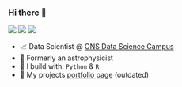 ### Hi there 👋

[<img src="https://img.shields.io/badge/linkedin-%230077B5.svg?&style=for-the-badge&logo=linkedin&logoColor=white" />](https://www.linkedin.com/in/timothy-s-green/) 
[<img src="https://img.shields.io/badge/github-%2312100E.svg?&style=for-the-badge&logo=github&logoColor=white" />](https://github.com/TSGreen) 
[<img src ="https://img.shields.io/badge/Personal-Webpage-red.svg?&style=for-the-badge&logo=&logoColor=white%22">](https://tsgreen.github.io/) 
- :chart_with_upwards_trend: Data Scientist @ [ONS Data Science Campus](https://datasciencecampus.ons.gov.uk/) 
- 🌌 Formerly an astrophysicist 
- 🧰 I build with: `Python` & `R`
- 💼 My projects [portfolio page](https://tsgreen.github.io/) (outdated)

<!--
**TSGreen/TSGreen** is a ✨ _special_ ✨ repository because its `README.md` (this file) appears on your GitHub profile.

Here are some ideas to get you started:

- 🔭 I’m currently working on ...
- 🌱 I’m currently learning ...
- 👯 I’m looking to collaborate on ...
- 🤔 I’m looking for help with ...
- 💬 Ask me about ...
- 📫 How to reach me: ...
- 😄 Pronouns: ...
- ⚡ Fun fact: ...
-->
